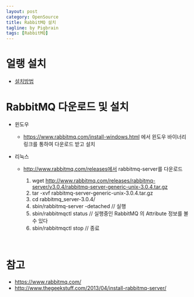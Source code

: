 ```yaml
---
layout: post
category: OpenSource
title: RabbitMQ 설치
tagline: by Pigbrain
tags: [RabbitMQ]
---
```


<!--more-->

# 얼랭 설치
* [설치방법](http://pigbrain.github.io/erlang/2015/07/14/IntroduceErlangAndSetup_on_Erlang)
  
# RabbitMQ 다운로드 및 설치
* 윈도우  
	* https://www.rabbitmq.com/install-windows.html 에서 윈도우 바이너리 링크를 통하여 다운로드 받고 설치  
	
* 리눅스  
	* http://www.rabbitmq.com/releases에서 rabbitmq-server를 다운로드  
	
		1. wget http://www.rabbitmq.com/releases/rabbitmq-server/v3.0.4/rabbitmq-server-generic-unix-3.0.4.tar.gz  
		2. tar -xvf rabbitmq-server-generic-unix-3.0.4.tar.gz  
		3. cd rabbitmq_server-3.0.4/  
		4. sbin/rabbitmq-server -detached // 실행  
		5. sbin/rabbitmqctl status // 실행중인 RabbitMQ 의 Attribute 정보를 볼 수 있다  
		6. sbin/rabbitmqctl stop // 종료
  
<br>  
 
# 참고  
* https://www.rabbitmq.com/  
* http://www.thegeekstuff.com/2013/04/install-rabbitmq-server/


